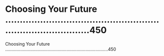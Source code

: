 # Choosing Your Future ..................................................................................450

Choosing Your Future ..................................................................................450
